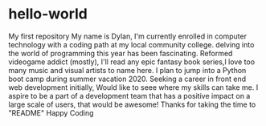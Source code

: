 # hello-world
My first repository
My name is Dylan,
I'm currently enrolled in computer technology with a coding path at my local community college. delving into the world of programming this year has been fascinating. Reformed videogame addict (mostly), I'll read any epic fantasy book series,I love too many music and visual artists to name here. I plan to jump into a Python boot camp during summer vacation 2020.
  Seeking a career in front end web development initially, Would like to seee where my skills can take me.
  I aspire to be a part of a development team that has a positive impact on a large scale of users, that would be awesome!
  Thanks for taking the time to "README" Happy Coding</end>
